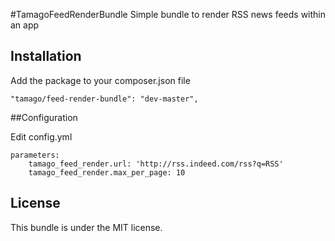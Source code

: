 #TamagoFeedRenderBundle
Simple bundle to render RSS news feeds within an app

## Installation

Add the package to your composer.json file

```
"tamago/feed-render-bundle": "dev-master",
```
##Configuration

Edit config.yml

```
parameters:
    tamago_feed_render.url: 'http://rss.indeed.com/rss?q=RSS'
    tamago_feed_render.max_per_page: 10
```

## License

This bundle is under the MIT license.
